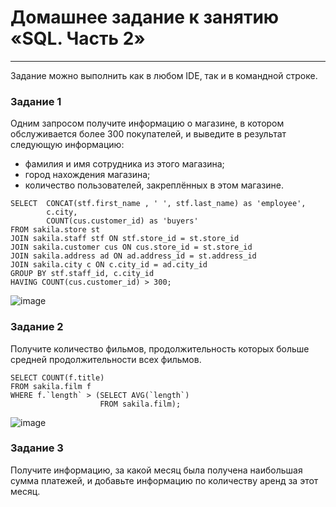 # Домашнее задание к занятию «SQL. Часть 2»

---

Задание можно выполнить как в любом IDE, так и в командной строке.

### Задание 1

Одним запросом получите информацию о магазине, в котором обслуживается более 300 покупателей, и выведите в результат следующую информацию: 
- фамилия и имя сотрудника из этого магазина;
- город нахождения магазина;
- количество пользователей, закреплённых в этом магазине.

```
SELECT	CONCAT(stf.first_name , ' ', stf.last_name) as 'employee',
		c.city,
		COUNT(cus.customer_id) as 'buyers'		
FROM sakila.store st
JOIN sakila.staff stf ON stf.store_id = st.store_id 
JOIN sakila.customer cus ON cus.store_id = st.store_id
JOIN sakila.address ad ON ad.address_id = st.address_id 
JOIN sakila.city c ON c.city_id = ad.city_id 
GROUP BY stf.staff_id, c.city_id 
HAVING COUNT(cus.customer_id) > 300;
```
![image](https://github.com/svmarkst/netology-hw/assets/110044256/dd40cf76-748c-486a-8a3f-6e659dffc3ef)

### Задание 2

Получите количество фильмов, продолжительность которых больше средней продолжительности всех фильмов.
```
SELECT COUNT(f.title)
FROM sakila.film f  
WHERE f.`length` > (SELECT AVG(`length`) 
                    FROM sakila.film);
```
![image](https://github.com/svmarkst/netology-hw/assets/110044256/bc44b1ff-53c1-406c-86c7-6431b4650c0d)

### Задание 3

Получите информацию, за какой месяц была получена наибольшая сумма платежей, и добавьте информацию по количеству аренд за этот месяц.
